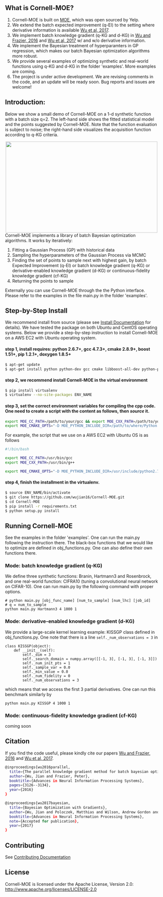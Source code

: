 ## What is Cornell-MOE?
1. Cornell-MOE is built on [MOE][1], which was open sourced by Yelp.
2. We extend the batch expected improvement (q-EI) to the setting where derivative information is available [Wu et al, 2017][27].
3. We implement batch knowledge gradient (q-KG and d-KG) in [Wu and Frazier, 2016][26] and [Wu et al, 2017][27] w/ and w/o derivative information.
4. We implement the Bayesian treatment of hyperparamters in GP regression, which makes our batch Bayesian optimization algorithms more robust.
5. We provide several examples of optimizing synthetic and real-world functions using q-KG and d-KG in the folder 'examples'. More examples are coming.
6. The project is under active development. We are revising comments in the code, and an update will be ready soon. Bug reports and issues are welcome!

## Introduction:
Below we show a small demo of Cornell-MOE on a 1-d synthetic function with a batch size q=2. The left-hand side shows the fitted statistical model and the points suggested by Cornell-MOE. Note that the function evaluation is subject to noise; the right-hand side visualizes the acquisition function according to q-KG criteria.
<center><img src="https://github.com/wujian16/qKG/blob/jianwu_9_cpp_KG_gradients/qkg-demo.gif" height="300" width="500"></center>
Cornell-MOE implements a library of batch Bayesian optimization algorithms. It works by iteratively:

1. Fitting a Gaussian Process (GP) with historical data
2. Sampling the hyperparameters of the Gaussian Process via MCMC
3. Finding the set of points to sample next with highest gain, by batch Expected Improvement (q-EI) or batch knowledge gradient (q-KG) or derivative-enabled knowledge gradient (d-KG) or continuous-fidelity knowledge gradient (cf-KG)
4. Returning the points to sample

Externally you can use Cornell-MOE through the the Python interface. Please refer to the examples in the file main.py in the folder 'examples'.

## Step-by-Step Install
We recommend install from source (please see [Install Documentation][7] for details). We have tested the package on both Ubuntu and CentOS operating systems. Below we provide a step-by-step instruction to install Cornell-MOE on a AWS EC2 with Ubuntu operating system.

#### step 1, install requires: python 2.6.7+, gcc 4.7.3+, cmake 2.8.9+, boost 1.51+, pip 1.2.1+, doxygen 1.8.5+

```bash
$ apt-get update
$ apt-get install python python-dev gcc cmake libboost-all-dev python-pip doxygen libblas-dev liblapack-dev gfortran git python-numpy python-scipy
```

#### step 2, we recommend install Cornell-MOE in the virtual environment

```bash
$ pip install virtualenv
$ virtualenv --no-site-packages ENV_NAME
```

#### step 3, set the correct environment variables for compiling the cpp code. One need to create a script with the content as follows, then **_source_** it.
```bash
export MOE_CC_PATH=/path/to/your/gcc && export MOE_CXX_PATH=/path/to/your/g++
export MOE_CMAKE_OPTS="-D MOE_PYTHON_INCLUDE_DIR=/path/to/where/Python.h/is/found -D MOE_PYTHON_LIBRARY=/path/to/python/shared/library/object"
```
For example, the script that we use on a AWS EC2 with Ubuntu OS is as follows
```bash
#!/bin/bash

export MOE_CC_PATH=/usr/bin/gcc
export MOE_CXX_PATH=/usr/bin/g++

export MOE_CMAKE_OPTS="-D MOE_PYTHON_INCLUDE_DIR=/usr/include/python2.7 -D MOE_PYTHON_LIBRARY=/usr/lib/x86_64-linux-gnu/libpython2.7.so.1.0"
```

#### step 4, finish the installment in the virtualenv.
```bash
$ source ENV_NAME/bin/activate
$ git clone https://github.com/wujian16/Cornell-MOE.git
$ cd Cornell-MOE
$ pip install -r requirements.txt
$ python setup.py install
```

## Running Cornell-MOE
See the examples in the folder 'examples'. One can run the main.py following the instruction there. The black-box functions that we would like to optimize are defined in obj_functions.py. One can also define their own functions there.
### Mode: batch knowledge gradient (q-KG)
We define three synthetic functions: Branin, Hartmann3 and Rosenbrock, and one real-world function: CIFRA10 (tuning a convolutional neural network on CIFAR-10). One can run main.py by the following command
with proper options.
```
# python main.py [obj_func_name] [num_to_sample] [num_lhc] [job_id]
# q = num_to_sample
python main.py Hartmann3 4 1000 1
```

### Mode: derivative-enabled knowledge gradient (d-KG)
We provide a large-scale kernel learning example: KISSGP class defined in obj_functions.py. One note that there is a line ```self._num_observations = 3``` in
```
class KISSGP(object):
    def __init__(self):
        self._dim = 3
        self._search_domain = numpy.array([[-1, 3], [-1, 3], [-1, 3]])
        self._num_init_pts = 1
        self._sample_var = 0.0
        self._min_value = 0.0
        self._num_fidelity = 0
        self._num_observations = 3
```
which means that we access the first 3 partial derivatives. One can run this benchmark similarly by
```
python main.py KISSGP 4 1000 1
```

### Mode: continuous-fidelity knowledge gradient (cf-KG)
coming soon

## Citation
If you find the code useful, please kindly cite our papers [Wu and Frazier, 2016][26] and [Wu et al, 2017][27].

```bash
@inproceedings{wu2016parallel,
  title={The parallel knowledge gradient method for batch bayesian optimization},
  author={Wu, Jian and Frazier, Peter},
  booktitle={Advances in Neural Information Processing Systems},
  pages={3126--3134},
  year={2016}
}

@inproceedings{wu2017bayesian,
  title={Bayesian Optimization with Gradients},
  author={Wu, Jian and Poloczek, Matthias and Wilson, Andrew Gordon and Frazier, Peter I},
  booktitle={Advances in Neural Information Processing Systems},
  note={Accepted for publication},
  year={2017}
}
```

## Contributing
See [Contributing Documentation][8]

## License
Cornell-MOE is licensed under the Apache License, Version 2.0: http://www.apache.org/licenses/LICENSE-2.0

[1]: http://yelp.github.io/MOE/
[3]: http://github.com/Yelp/MOE/pulls
[4]: http://yelp.github.io/MOE/moe.views.rest.html#module-moe.views.rest.gp_ei
[5]: http://yelp.github.io/MOE/moe.easy_interface.html
[6]: http://docs.docker.io/
[7]: http://yelp.github.io/MOE/install.html
[8]: http://yelp.github.io/MOE/contributing.html
[9]: http://yelp.github.io/MOE/moe.optimal_learning.python.python_version.html
[10]: http://www.youtube.com/watch?v=CC6qvzWp9_A
[11]: http://www.slideshare.net/YelpEngineering/optimal-learning-for-fun-and-profit-with-moe
[12]: http://yelp.github.io/MOE/cpp_tree.html
[13]: http://yelp.github.io/MOE/examples.html
[14]: http://yelp.github.io/MOE/objective_functions.html
[15]: http://yelp.github.io/MOE/objective_functions.html#parameters
[20]: http://people.orie.cornell.edu/pfrazier/Presentations/2014.01.Lancaster.BGO.pdf
[21]: http://yelp.github.io/MOE/why_moe.html
[22]: http://stackoverflow.com/questions/10065526/github-how-to-make-a-fork-of-public-repository-private
[23]: http://google.github.io/styleguide/pyguide.html
[24]: https://google.github.io/styleguide/cppguide.html
[25]: http://yelp.github.io/MOE/contributing.html#making-a-pull-request
[26]: https://papers.nips.cc/paper/6307-the-parallel-knowledge-gradient-method-for-batch-bayesian-optimization
[27]: https://arxiv.org/abs/1703.04389